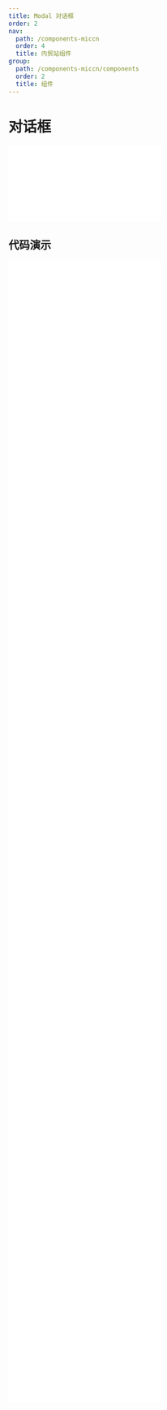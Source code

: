 ```yaml
---
title: Modal 对话框
order: 2
nav:
  path: /components-miccn
  order: 4
  title: 内贸站组件
group:
  path: /components-miccn/components
  order: 2
  title: 组件
---
```


# 对话框

<div>
<embed src="@docs-common/modal/index.md"></embed>
</div>
        
## 代码演示

<Row gutter=8>

  <Col span=12>
    
  <div class="code-box"><embed src="@abiz-rc-miccn/modal/demo/basic-modal-miccn.md"></embed></div>
          
  <div class="code-box"><embed src="@abiz-rc-miccn/modal/demo/footer-modal-miccn.md"></embed></div>
          
  <div class="code-box"><embed src="@abiz-rc-miccn/modal/demo/info-modal-miccn.md"></embed></div>
          
  <div class="code-box"><embed src="@abiz-rc-miccn/modal/demo/manual-modal-miccn.md"></embed></div>
          
  <div class="code-box"><embed src="@abiz-rc-miccn/modal/demo/confirm-router-modal-miccn.md"></embed></div>
          
  <div class="code-box"><embed src="@abiz-rc-miccn/modal/demo/button-props-modal-miccn.md"></embed></div>
          
  <div class="code-box"><embed src="@abiz-rc-miccn/modal/demo/modal-render-modal-miccn.md"></embed></div>
          
  </Col>
          
  <Col span=12>
    
  <div class="code-box"><embed src="@abiz-rc-miccn/modal/demo/async-modal-miccn.md"></embed></div>
          
  <div class="code-box"><embed src="@abiz-rc-miccn/modal/demo/confirm-modal-miccn.md"></embed></div>
          
  <div class="code-box"><embed src="@abiz-rc-miccn/modal/demo/locale-modal-miccn.md"></embed></div>
          
  <div class="code-box"><embed src="@abiz-rc-miccn/modal/demo/position-modal-miccn.md"></embed></div>
          
  <div class="code-box"><embed src="@abiz-rc-miccn/modal/demo/dark-modal-miccn.md"></embed></div>
          
  <div class="code-box"><embed src="@abiz-rc-miccn/modal/demo/hooks-modal-miccn.md"></embed></div>
          
  <div class="code-box"><embed src="@abiz-rc-miccn/modal/demo/width-modal-miccn.md"></embed></div>
          
  </Col>
          
</Row>
        
<div><embed src="@docs-common/modal/index-api.md"></embed><div>
